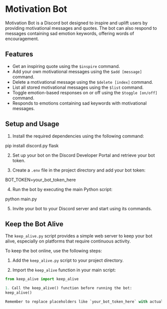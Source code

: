 # Motivation Bot

Motivation Bot is a Discord bot designed to inspire and uplift users by providing motivational messages and quotes. The bot can also respond to messages containing sad emotion keywords, offering words of encouragement.

## Features

- Get an inspiring quote using the `$inspire` command.
- Add your own motivational messages using the `$add [message]` command.
- Delete a motivational message using the `$delete [index]` command.
- List all stored motivational messages using the `$list` command.
- Toggle emotion-based responses on or off using the `$toggle [on/off]` command.
- Responds to emotions containing sad keywords with motivational messages.

## Setup and Usage

1. Install the required dependencies using the following command:

pip install discord.py flask

2. Set up your bot on the Discord Developer Portal and retrieve your bot token.

3. Create a `.env` file in the project directory and add your bot token:
   
BOT_TOKEN=your_bot_token_here

4. Run the bot by executing the main Python script:

python main.py

5. Invite your bot to your Discord server and start using its commands.

## Keep the Bot Alive

The `keep_alive.py` script provides a simple web server to keep your bot alive, especially on platforms that require continuous activity.

To keep the bot online, use the following steps:

1. Add the `keep_alive.py` script to your project directory.

2. Import the `keep_alive` function in your main script:
```python
from keep_alive import keep_alive

1. Call the keep_alive() function before running the bot:
keep_alive()

Remember to replace placeholders like `your_bot_token_here` with actual values. You can also add more details about your bot, its commands, and any other information you'd like to provide to users.

